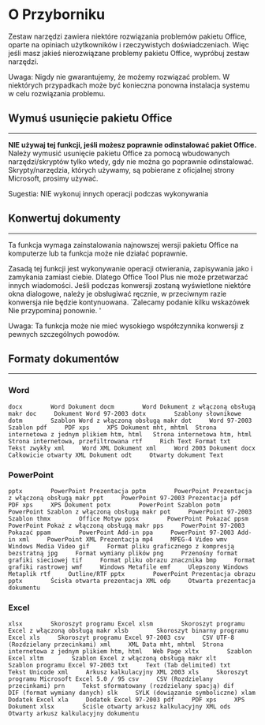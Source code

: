 # O Przyborniku

Zestaw narzędzi zawiera niektóre rozwiązania problemów pakietu Office, oparte na opiniach użytkowników i rzeczywistych doświadczeniach. Więc jeśli masz jakieś nierozwiązane problemy pakietu Office, wypróbuj zestaw narzędzi.

Uwaga: Nigdy nie gwarantujemy, że możemy rozwiązać problem. W niektórych przypadkach może być konieczna ponowna instalacja systemu w celu rozwiązania problemu.

## Wymuś usunięcie pakietu Office

---

**NIE używaj tej funkcji, jeśli możesz poprawnie odinstalować pakiet Office.** Należy wymusić usunięcie pakietu Office za pomocą wbudowanych narzędzi/skryptów tylko wtedy, gdy nie można go poprawnie odinstalować. Skrypty/narzędzia, których używamy, są pobierane z oficjalnej strony Microsoft, prosimy używać.

Sugestia: NIE wykonuj innych operacji podczas wykonywania

## Konwertuj dokumenty

---

Ta funkcja wymaga zainstalowania najnowszej wersji pakietu Office na komputerze lub ta funkcja może nie działać poprawnie.

Zasadą tej funkcji jest wykonywanie operacji otwierania, zapisywania jako i zamykania zamiast ciebie. Dlatego Office Tool Plus nie może przetwarzać innych wiadomości. Jeśli podczas konwersji zostaną wyświetlone niektóre okna dialogowe, należy je obsługiwać ręcznie, w przeciwnym razie konwersja nie będzie kontynuowana. `Zalecamy podanie kilku wskazówek Nie przypominaj ponownie. '

Uwaga: Ta funkcja może nie mieć wysokiego współczynnika konwersji z pewnych szczególnych powodów.

## Formaty dokumentów

---

### Word

``
docx		Word Dokument
docm		Word Dokument z włączoną obsługą makr
doc		Dokument Word 97-2003
dotx		Szablony słownikowe
dotm		Szablon Word z włączoną obsługą makr
dot		Word 97-2003 Szablon
pdf		PDF
xps		XPS Dokument
mht, mhtml	Strona internetowa z jednym plikiem
htm, html	Strona internetowa
htm, html	Strona internetowa, przefiltrowana
rtf		Rich Text Format
txt		Tekst zwykły
xml		Word XML Dokument
xml		Word 2003 Dokument
docx		Całkowicie otwarty XML Dokument
odt		Otwarty dokument Text
``

### PowerPoint

``
pptx		PowerPoint Prezentacja
pptm		PowerPoint Prezentacja z włączoną obsługą makr
ppt		PowerPoint 97-2003 Prezentacja
pdf		PDF
xps		XPS Dokument
potx		PowerPoint Szablon
potm		PowerPoint Szablon z włączoną obsługą makr
pot		PowerPoint 97-2003 Szablon
thmx		Office Motyw
ppsx		PowerPoint Pokazać
ppsm		PowerPoint Pokaż z włączoną obsługą makr
pps		PowerPoint 97-2003 Pokazać
ppam		PowerPoint Add-in
ppa		PowerPoint 97-2003 Add-in
xml		PowerPoint XML Prezentacja
mp4		MPEG-4 Video
wmv		Windows Media Video
gif		Format pliku graficznego z kompresją bezstratną
jpg		Format wymiany plików
png		Przenośny format grafiki sieciowej
tif		Format pliku obrazu znacznika
bmp		Format grafiki rastrowej
wmf		Windows Metafile
emf		Ulepszony Windows Metaplik
rtf		Outline/RTF
pptx		PowerPoint Prezentacja obrazu
pptx		Ścisła otwarta prezentacja XML
odp		Otwarta prezentacja dokumentu
``

### Excel

``
xlsx		Skoroszyt programu Excel
xlsm		Skoroszyt programu Excel z włączoną obsługą makr
xlsb		Skoroszyt binarny programu Excel
xls		Skoroszyt programu Excel 97-2003
csv		CSV UTF-8 (Rozdzielany przecinkami)
xml		XML Data
mht, mhtml	Strona internetowa z jednym plikiem
htm, html	Web Page
xltx		Szablon Excel
xltm		Szablon Excel z włączoną obsługą makr
xlt		Szablon programu Excel 97-2003
txt		Text (Tab delimited)
txt		Tekst Unicode
xml		Arkusz kalkulacyjny XML 2003
xls		Skoroszyt programu Microsoft Excel 5.0 / 95
csv		CSV (Rozdzielany przecinkami)
prn		Tekst sformatowany (rozdzielany spacją)
dif		DIF (format wymiany danych)
slk		SYLK (dowiązanie symboliczne)
xlam		Dodatek Excel
xla		Dodatek Excel 97-2003
pdf		PDF
xps		XPS Dokument
xlsx		Ściśle otwarty arkusz kalkulacyjny XML
ods		Otwarty arkusz kalkulacyjny dokumentu
``
